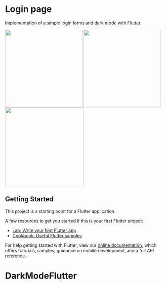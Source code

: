 # Login page 

Implementation of a simple login forms and dark mode with Flutter.

<img align="center" src="https://i.ibb.co/BGwXST0/login.png" width="250px"/>
<img align="center" src="https://i.ibb.co/dP1p9wh/dark.png" width="250px"/>
<img align="center" src="https://i.ibb.co/qN48pZx/dark2.png" width="255px"/>

## Getting Started

This project is a starting point for a Flutter application.

A few resources to get you started if this is your first Flutter project:

- [Lab: Write your first Flutter app](https://flutter.dev/docs/get-started/codelab)
- [Cookbook: Useful Flutter samples](https://flutter.dev/docs/cookbook)

For help getting started with Flutter, view our
[online documentation](https://flutter.dev/docs), which offers tutorials,
samples, guidance on mobile development, and a full API reference.
# DarkModeFlutter
